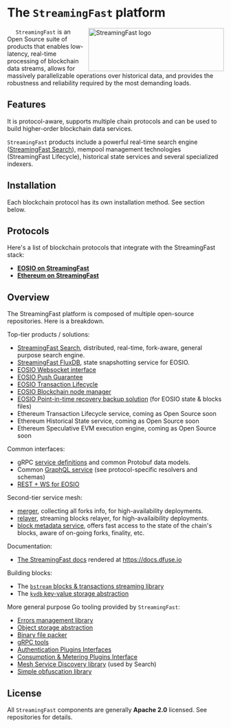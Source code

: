

# The `StreamingFast` platform

<img src="https://www.dfuse.io/hubfs/dfuse-website/dfuse-logo2.svg" align="right"
     alt="StreamingFast logo" width="315" height="100">
&nbsp;&nbsp;&nbsp;&nbsp; `StreamingFast` is an Open Source suite of products that enables low-latency, real-time processing
of blockchain data streams, allows for massively parallelizable operations over historical
data, and provides the robustness and reliability required by the most demanding loads.

## Features

It is protocol-aware, supports multiple chain protocols and can be
used to build higher-order blockchain data services.

`StreamingFast` products include a powerful real-time search engine
([StreamingFast Search](https://github.com/streamingfast/search)), mempool
management technologies (StreamingFast Lifecycle), historical state services
and several specialized indexers.


## Installation

Each blockchain protocol has its own installation method. See section below.


## Protocols

Here's a list of blockchain protocols that integrate with the StreamingFast stack:

* [**EOSIO on StreamingFast**](https://github.com/streamingfast/sf-eosio)
* [**Ethereum on StreamingFast**](https://github.com/streamingfast/sf-ethereum)


## Overview

The StreamingFast platform is composed of multiple open-source repositories.  Here is a breakdown.

Top-tier products / solutions:

* [StreamingFast Search](https://github.com/streamingfast/search), distributed, real-time, fork-aware, general purpose search engine.
* [StreamingFast FluxDB](https://github.com/streamingfast/sf-eosio/tree/develop/fluxdb), state snapshotting service for EOSIO.
* [EOSIO Websocket interface](https://github.com/streamingfast/sf-eosio/tree/develop/eosws)
* [EOSIO Push Guarantee](https://github.com/streamingfast/sf-eosio/tree/develop/eosws)
* [EOSIO Transaction Lifecycle](https://github.com/streamingfast/sf-eosio/tree/develop/eosws)
* [EOSIO Blockchain node manager](https://github.com/streamingfast/manageos)
* [EOSIO Point-in-time recovery backup solution](https://github.com/eoscanada/pitreos) (for EOSIO state & blocks files)
* Ethereum Transaction Lifecycle service, coming as Open Source soon
* Ethereum Historical State service, coming as Open Source soon
* Ethereum Speculative EVM execution engine, coming as Open Source soon

Common interfaces:
* gRPC [service definitions](https://github.com/streamingfast/service-definitions) and common Protobuf data models.
* Common [GraphQL service](https://github.com/streamingfast/dgraphql) (see protocol-specific resolvers and schemas)
* [REST + WS for EOSIO](https://github.com/streamingfast/sf-eosio/tree/develop/eosws)

Second-tier service mesh:
* [merger](https://github.com/streamingfast/merger), collecting all forks info, for high-availability deployments.
* [relayer](https://github.com/streamingfast/relayer), streaming blocks relayer, for high-availaibility deployments.
* [block metadata service](https://github.com/streamingfast/blockmeta), offers fast access to the state of the chain's blocks, aware of on-going forks, finality, etc.

Documentation:
* [The StreamingFast docs](https://github.com/streamingfast/docs) rendered at https://docs.dfuse.io

Building blocks:
* The [`bstream` blocks & transactions streaming library](https://github.com/streamingfast/bstream)
* The [`kvdb` key-value storage abstraction](https://github.com/streamingfast/kvdb)

More general purpose Go tooling provided by `StreamingFast`:
* [Errors management library](https://github.com/streamingfast/derr)
* [Object storage abstraction](https://github.com/streamingfast/dstore)
* [Binary file packer](https://github.com/streamingfast/dbin)
* [gRPC tools](https://github.com/streamingfast/dgrpc)
* [Authentication Plugins Interfaces](https://github.com/streamingfast/dauth)
* [Consumption & Metering Plugins Interface](https://github.com/streamingfast/dmetering)
* [Mesh Service Discovery library](https://github.com/streamingfast/dmesh) (used by Search)
* [Simple obfuscation library](https://github.com/streamingfast/opaque)

## License

All `StreamingFast` components are generally **Apache 2.0** licensed.  See repositories for details.
